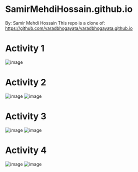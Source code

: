 # SamirMehdiHossain.github.io
By: Samir Mehdi Hossain
This repo is a clone of: https://github.com/varadbhogayata/varadbhogayata.github.io

# Activity 1
![image](https://github.com/SamirMehdiHossain/SamirMehdiHossain.github.io/assets/144952211/5fb00d8e-4a02-49af-b500-a575dd9eecb0)

# Activity 2
![image](https://github.com/SamirMehdiHossain/SamirMehdiHossain.github.io/assets/144952211/3aa4ecb4-4fb4-4c84-a100-bfae17422105)
![image](https://github.com/SamirMehdiHossain/SamirMehdiHossain.github.io/assets/144952211/48244313-3f22-402c-b233-e683c5431cbf)

# Activity 3
![image](https://github.com/SamirMehdiHossain/SamirMehdiHossain.github.io/assets/144952211/eb5e6864-82a0-4a4c-abe1-3c64a03b456d)
![image](https://github.com/SamirMehdiHossain/SamirMehdiHossain.github.io/assets/144952211/a1224854-89a2-4bbd-9383-6ac16011314a)

# Activity 4
![image](https://github.com/SamirMehdiHossain/SamirMehdiHossain.github.io/assets/144952211/ed2672d6-3bb1-4cdf-9fc1-5c8e98d45abf)
![image](https://github.com/SamirMehdiHossain/SamirMehdiHossain.github.io/assets/144952211/e70e91af-aa0d-4fe9-80d8-083c98686c77)
